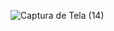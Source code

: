 
![Captura de Tela (14)](https://github.com/GSOUZA11/Portf-lio/assets/107129598/76d2aa7c-e0d6-44f7-a0b5-7a4cd73d29ce)

